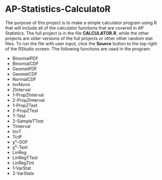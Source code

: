 # AP-Statistics-CalculatoR

The purpose of this project is to make a simple calculator program using R that will include all of the calculator functions that are covered in AP Statistics. The full project is in the file **CALCULATOR.R**, while the other projects are older versions of the full projects or other other random stat files. To run the file with user input, click the **Source** button to the top right of the RStudio screen. The following functions are used in the program: 

* BinomialPDF
* BinomialCDF
* GeometPDF
* GeometCDF
* NormalCDF
* InvNorm
* ZInterval
* 1-PropZInterval
* 2-PropZInterval
* 1-PropZTest
* 2-PropZTest
* T-Test
* 2-SampleTTest
* TInterval
* InvT
* Tcdf
* χ²-GOF
* χ²-Test
* LinReg<br>
* LinRegTTest
* LinRegTInt
* 1-VarStat
* 2-VarStats
